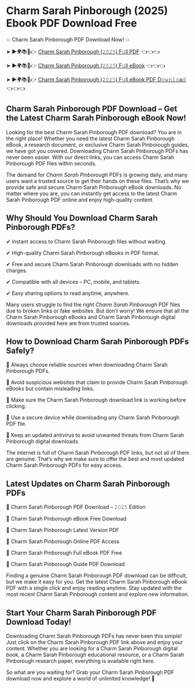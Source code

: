 # Charm Sarah Pinborough (2025) Ebook PDF Download Free

💥 Charm Sarah Pinborough PDF Download Now! 💥

➤ ►🌍📚📱👉 [Charm Sarah Pinborough (𝟸𝟶𝟸𝟻) F𝚞ll PDF](https://getpdf.xyz/charm-sarah-pinborough) 👈👈👈


➤ ►🌍📚📱👉 [Charm Sarah Pinborough (𝟸𝟶𝟸𝟻) F𝚞ll eBook](https://getpdf.xyz/charm-sarah-pinborough) 👈👈👈


➤ ►🌍📚📱👉 [Charm Sarah Pinborough (𝟸𝟶𝟸𝟻) F𝚞ll eBook PDF D𝚘𝚠𝚗𝚕𝚘a𝚍](https://getpdf.xyz/charm-sarah-pinborough) 👈👈👈


## Charm Sarah Pinborough PDF Download – Get the Latest Charm Sarah Pinborough eBook Now!

Looking for the best Charm Sarah Pinborough PDF download? You are in the right place! Whether you need the latest Charm Sarah Pinborough eBook, a research document, or exclusive Charm Sarah Pinborough guides, we have got you covered. Downloading Charm Sarah Pinborough PDFs has never been easier. With our direct links, you can access Charm Sarah Pinborough PDF files within seconds.

The demand for *Charm Sarah Pinborough* PDFs is growing daily, and many users want a trusted source to get their hands on these files. That’s why we provide safe and secure Charm Sarah Pinborough eBook downloads. No matter where you are, you can instantly get access to the latest Charm Sarah Pinborough PDF online and enjoy high-quality content.

## Why Should You Download Charm Sarah Pinborough PDFs?

✔ Instant access to Charm Sarah Pinborough files without waiting.

✔ High-quality Charm Sarah Pinborough eBooks in PDF format.

✔ Free and secure Charm Sarah Pinborough downloads with no hidden charges.

✔ Compatible with all devices – PC, mobile, and tablets.

✔ Easy sharing options to read anytime, anywhere.

Many users struggle to find the right *Charm Sarah Pinborough* PDF files due to broken links or fake websites. But don’t worry! We ensure that all the Charm Sarah Pinborough eBooks and Charm Sarah Pinborough digital downloads provided here are from trusted sources.

## How to Download Charm Sarah Pinborough PDFs Safely?

📌 Always choose reliable sources when downloading Charm Sarah Pinborough PDFs.

📌 Avoid suspicious websites that claim to provide Charm Sarah Pinborough eBooks but contain misleading links.

📌 Make sure the Charm Sarah Pinborough download link is working before clicking.

📌 Use a secure device while downloading any Charm Sarah Pinborough PDF file.

📌 Keep an updated antivirus to avoid unwanted threats from Charm Sarah Pinborough digital downloads.

The internet is full of Charm Sarah Pinborough PDF links, but not all of them are genuine. That’s why we make sure to offer the best and most updated Charm Sarah Pinborough PDFs for easy access.

## Latest Updates on Charm Sarah Pinborough PDFs

🔹 Charm Sarah Pinborough PDF Download – 𝟸𝟶𝟸𝟻 Edition

🔹 Charm Sarah Pinborough eBook Free Download

🔹 Charm Sarah Pinborough Latest Version PDF

🔹 Charm Sarah Pinborough Online PDF Access

🔹 Charm Sarah Pinborough Full eBook PDF Free

🔹 Charm Sarah Pinborough Guide PDF Download

Finding a genuine Charm Sarah Pinborough PDF download can be difficult, but we make it easy for you. Get the latest Charm Sarah Pinborough eBook PDF with a single click and enjoy reading anytime. Stay updated with the most recent Charm Sarah Pinborough content and explore new information.

## Start Your Charm Sarah Pinborough PDF Download Today!

Downloading Charm Sarah Pinborough PDFs has never been this simple! Just click on the Charm Sarah Pinborough PDF link above and enjoy your content. Whether you are looking for a Charm Sarah Pinborough digital book, a Charm Sarah Pinborough educational resource, or a Charm Sarah Pinborough research paper, everything is available right here.

So what are you waiting for? Grab your Charm Sarah Pinborough PDF download now and explore a world of unlimited knowledge! 🚀